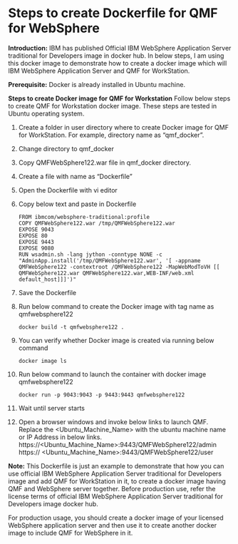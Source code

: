 # Steps to create Dockerfile for QMF for WebSphere


**Introduction:**
IBM has published Official IBM WebSphere Application Server traditional for Developers image in docker hub.
In below steps, I am using this docker image to demonstrate how to create a docker image which will IBM WebSphere Application Server and QMF for WorkStation.

**Prerequisite:**
Docker is already installed in Ubuntu machine.

**Steps to create Docker image for QMF for Workstation**
   Follow below steps to create QMF for Workstation docker image. These steps are tested in Ubuntu operating system.
   
1.	Create a folder in user directory where to create Docker image for QMF for WorkStation. For example, directory name as “qmf_docker”.

2.	Change directory to qmf_docker

3.	Copy QMFWebSphere122.war file in qmf_docker directory.

4.	Create a file with name as “Dockerfile”

5.	Open the Dockerfile with vi editor

6.	Copy below text and paste in Dockerfile
    
    ```
    FROM ibmcom/websphere-traditional:profile
    COPY QMFWebSphere122.war /tmp/QMFWebSphere122.war
    EXPOSE 9043
    EXPOSE 80
    EXPOSE 9443
    EXPOSE 9080
    RUN wsadmin.sh -lang jython -conntype NONE -c "AdminApp.install('/tmp/QMFWebSphere122.war', '[ -appname QMFWebSphere122 -contextroot /QMFWebSphere122 -MapWebModToVH [[ QMFWebSphere122.war QMFWebSphere122.war,WEB-INF/web.xml default_host]]]')"
    
    ```
7.	Save the Dockerfile

8.	Run below command to create the Docker image with tag name as qmfwebsphere122
    
    ```
    docker build -t qmfwebsphere122 . 
    ```

9.	You can verify whether Docker image is created via running below command
    
    ```
    docker image ls
    ```

10.	Run below command to launch the container with docker image qmfwebsphere122
    
    ```
    docker run -p 9043:9043 -p 9443:9443 qmfwebsphere122
    ```

11.	Wait until server starts 

12.	Open a browser windows and invoke below links to launch QMF. Replace the <Ubuntu_Machine_Name> with the ubuntu machine name or IP Address in below links.
    https://<Ubuntu_Machine_Name>:9443/QMFWebSphere122/admin
    https:// <Ubuntu_Machine_Name>:9443/QMFWebSphere122/user 
 

**Note:**
This Dockerfile is just an example to demonstrate that how you can use official IBM WebSphere Application Server traditional for Developers image and add QMF for WorkStation in it, to create a docker image having QMF and WebSphere server together. 
Before production use, refer the license terms of official IBM WebSphere Application Server traditional for Developers image docker hub.

For production usage, you should create a docker image of your licensed WebSphere application server and then use it to create another docker image to include QMF for WebSphere in it.

